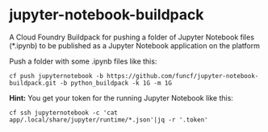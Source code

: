 # jupyter-notebook-buildpack
A Cloud Foundry Buildpack for pushing a folder of Jupyter Notebook files (*.ipynb) to be published as a Jupyter Notebook application on the platform
 
Push a folder with some .ipynb files like this:
 
`cf push jupyternotebook -b https://github.com/funcf/jupyter-notebook-buildpack.git -b python_buildpack -k 1G -m 1G`

**Hint:** You get your token for the running Jupyter Notebook like this: 
 
`cf ssh jupyternotebook -c 'cat app/.local/share/jupyter/runtime/*.json'|jq -r '.token'`

